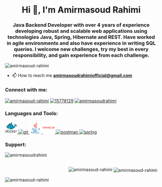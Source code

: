 <h1 align="center">Hi 👋, I'm Amirmasoud Rahimi</h1>
<h3 align="center">Java Backend Developer with over 4 years of experience developing robust and scalable web applications using technologies Java, Spring, Hibernate and REST. Have worked in agile environments and also have experience in writing SQL queries. I welcome new challenges, try my best in every responsibility, and gain experience from each challenge.</h3>

<p align="left"> <img src="https://komarev.com/ghpvc/?username=amirmasoud-rahimi&label=Profile%20views&color=0e75b6&style=flat" alt="amirmasoud-rahimi" /> </p>

- 📫 How to reach me **amirmasoudrahimiofficial@gmail.com**

<h3 align="left">Connect with me:</h3>
<p align="left">
<a href="https://linkedin.com/in/amirmasoud-rahimi" target="blank"><img align="center" src="https://raw.githubusercontent.com/rahuldkjain/github-profile-readme-generator/master/src/images/icons/Social/linked-in-alt.svg" alt="amirmasoud-rahimi" height="30" width="40" /></a>
<a href="https://stackoverflow.com/users/15778129" target="blank"><img align="center" src="https://raw.githubusercontent.com/rahuldkjain/github-profile-readme-generator/master/src/images/icons/Social/stack-overflow.svg" alt="15778129" height="30" width="40" /></a>
<a href="https://www.hackerrank.com/amirmasoudrahimi" target="blank"><img align="center" src="https://raw.githubusercontent.com/rahuldkjain/github-profile-readme-generator/master/src/images/icons/Social/hackerrank.svg" alt="amirmasoudrahimi" height="30" width="40" /></a>
</p>

<h3 align="left">Languages and Tools:</h3>
<p align="left"> <a href="https://www.docker.com/" target="_blank" rel="noreferrer"> <img src="https://raw.githubusercontent.com/devicons/devicon/master/icons/docker/docker-original-wordmark.svg" alt="docker" width="40" height="40"/> </a> <a href="https://git-scm.com/" target="_blank" rel="noreferrer"> <img src="https://www.vectorlogo.zone/logos/git-scm/git-scm-icon.svg" alt="git" width="40" height="40"/> </a> <a href="https://www.java.com" target="_blank" rel="noreferrer"> <img src="https://raw.githubusercontent.com/devicons/devicon/master/icons/java/java-original.svg" alt="java" width="40" height="40"/> </a> <a href="https://www.oracle.com/" target="_blank" rel="noreferrer"> <img src="https://raw.githubusercontent.com/devicons/devicon/master/icons/oracle/oracle-original.svg" alt="oracle" width="40" height="40"/> </a> <a href="https://postman.com" target="_blank" rel="noreferrer"> <img src="https://www.vectorlogo.zone/logos/getpostman/getpostman-icon.svg" alt="postman" width="40" height="40"/> </a> <a href="https://spring.io/" target="_blank" rel="noreferrer"> <img src="https://www.vectorlogo.zone/logos/springio/springio-icon.svg" alt="spring" width="40" height="40"/> </a> </p>

<h3 align="left">Support:</h3>
<p><a href="https://www.buymeacoffee.com/amirmasoudrahimi"> <img align="left" src="https://cdn.buymeacoffee.com/buttons/v2/default-yellow.png" height="50" width="210" alt="amirmasoudrahimi" /></a></p><br><br>

<p><img align="left" src="https://github-readme-stats.vercel.app/api/top-langs?username=amirmasoud-rahimi&show_icons=true&locale=en&layout=compact" alt="amirmasoud-rahimi" /></p>

<p>&nbsp;<img align="center" src="https://github-readme-stats.vercel.app/api?username=amirmasoud-rahimi&show_icons=true&locale=en" alt="amirmasoud-rahimi" /></p>

<p><img align="center" src="https://github-readme-streak-stats.herokuapp.com/?user=amirmasoud-rahimi&" alt="amirmasoud-rahimi" /></p>

